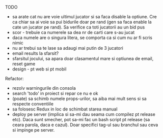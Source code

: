 TODO
- sa arate cat nu are voie ultimul jucator si sa faca disable la optiune. Cre ca chiar sa ai voie sa pui bidurile doar pe rand (gen sa faca enable la cate un jucator pe rand). Sa verifice ca toti jucatorii au un bid pus
- scor - trebuie ca numerele sa dea nr de carti care s-au jucat
- daca numele are o singura litera, se comporta ca si cum nu ar fi scris nimic
- nu ar trebui sa te lase sa adaugi mai putin de 3 jucatori
- email results la sfarsit?
- sfarsitul jocului, sa apara doar clasamentul mare si optiunea de email, reset game
- design - pt web si pt mobil

Refactor:
- rezolv warningurile din consola
- search 'todo' in proiect si repar ce nu e ok
- (poate) sa schimb numele props-urilor, sa aiba mai mult sens si sa respecte conventiile
- sa folosesc Redux in loc de schimbat starea manual
- deploy pe server (implica si sa-mi dau seama cum compilez pt release etc). Daca sunt smecher, pot sa-mi fac un bash script pt release (sa ceara parola, daca e cazul). Doar specifici tag-ul sau branchul sau ceva si impinge pe server.
